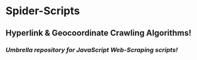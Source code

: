# Spider-Scripts
## Hyperlink &amp; Geocoordinate Crawling Algorithms!
### _Umbrella repository for JavaScript Web-Scraping scripts!_
